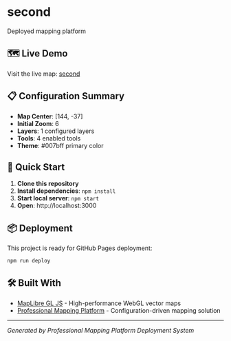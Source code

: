 # second

Deployed mapping platform

## 🗺️ Live Demo

Visit the live map: [second](https://your-username.github.io/second)

## 📋 Configuration Summary

- **Map Center**: [144, -37]
- **Initial Zoom**: 6
- **Layers**: 1 configured layers
- **Tools**: 4 enabled tools
- **Theme**: #007bff primary color

## 🚀 Quick Start

1. **Clone this repository**
2. **Install dependencies**: `npm install`
3. **Start local server**: `npm start`
4. **Open**: http://localhost:3000

## 📦 Deployment

This project is ready for GitHub Pages deployment:

```bash
npm run deploy
```

## 🛠️ Built With

- [MapLibre GL JS](https://maplibre.org/) - High-performance WebGL vector maps
- [Professional Mapping Platform](https://github.com/your-org/mapping-platform) - Configuration-driven mapping solution

---

*Generated by Professional Mapping Platform Deployment System*
